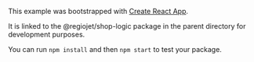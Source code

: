 This example was bootstrapped with [Create React App](https://github.com/facebook/create-react-app).

It is linked to the @regiojet/shop-logic package in the parent directory for development purposes.

You can run `npm install` and then `npm start` to test your package.
